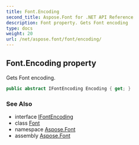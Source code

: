 ```yaml
---
title: Font.Encoding
second_title: Aspose.Font for .NET API Reference
description: Font property. Gets Font encoding
type: docs
weight: 20
url: /net/aspose.font/font/encoding/
---
```

## Font.Encoding property

Gets Font encoding.

```csharp
public abstract IFontEncoding Encoding { get; }
```

### See Also

* interface [IFontEncoding](../../ifontencoding/)
* class [Font](../)
* namespace [Aspose.Font](../../../aspose.font/)
* assembly [Aspose.Font](../../../)


